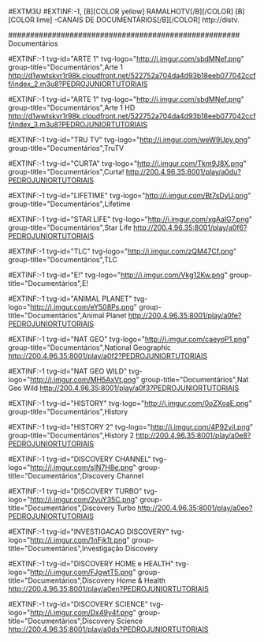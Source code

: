 

#EXTM3U
#EXTINF:-1, [B][COLOR  yellow] RAMALHOTV[/B][/COLOR]  [B][COLOR lime] -CANAIS DE  DOCUMENTÁRIOS[/B][/COLOR]
http://distv.

##################################################### Documentários

#EXTINF:-1 tvg-id="ARTE 1" tvg-logo="http://i.imgur.com/sbdMNef.png" group-title="Documentários",Arte 1
http://d1wwtskvr1r98k.cloudfront.net/522752a704da4d93b18eeb077042ccff/index_2.m3u8?PEDROJUNIORTUTORIAIS

#EXTINF:-1 tvg-id="ARTE 1" tvg-logo="http://i.imgur.com/sbdMNef.png" group-title="Documentários",Arte 1 HD
http://d1wwtskvr1r98k.cloudfront.net/522752a704da4d93b18eeb077042ccff/index_3.m3u8?PEDROJUNIORTUTORIAIS

#EXTINF:-1 tvg-id="TRU TV" tvg-logo="http://i.imgur.com/weW9Upy.png" group-title="Documentários",TruTV

#EXTINF:-1 tvg-id="CURTA" tvg-logo="http://i.imgur.com/Tkm9J8X.png" group-title="Documentários",Curta!
http://200.4.96.35:8001/play/a0du?PEDROJUNIORTUTORIAIS

#EXTINF:-1 tvg-id="LIFETIME" tvg-logo="http://i.imgur.com/Bt7sDyU.png" group-title="Documentários",Lifetime

#EXTINF:-1 tvg-id="STAR LIFE" tvg-logo="http://i.imgur.com/xgAalG7.png" group-title="Documentários",Star Life
http://200.4.96.35:8001/play/a0f6?PEDROJUNIORTUTORIAIS

#EXTINF:-1 tvg-id="TLC" tvg-logo="http://i.imgur.com/zQM47Cf.png" group-title="Documentários",TLC

#EXTINF:-1 tvg-id="E!" tvg-logo="http://i.imgur.com/Vkg12Kw.png" group-title="Documentários",E!

#EXTINF:-1 tvg-id="ANIMAL PLANET" tvg-logo="http://i.imgur.com/eY508Ps.png" group-title="Documentários",Animal Planet
http://200.4.96.35:8001/play/a0fe?PEDROJUNIORTUTORIAIS

#EXTINF:-1 tvg-id="NAT GEO" tvg-logo="http://i.imgur.com/caeyoP1.png" group-title="Documentários",National Geographic
http://200.4.96.35:8001/play/a0f2?PEDROJUNIORTUTORIAIS

#EXTINF:-1 tvg-id="NAT GEO WILD" tvg-logo="http://i.imgur.com/MH5AxVt.png" group-title="Documentários",Nat Geo Wild
http://200.4.96.35:8001/play/a0f3?PEDROJUNIORTUTORIAIS

#EXTINF:-1 tvg-id="HISTORY" tvg-logo="http://i.imgur.com/0oZXoaE.png" group-title="Documentários",History

#EXTINF:-1 tvg-id="HISTORY 2" tvg-logo="http://i.imgur.com/4P92vil.png" group-title="Documentários",History 2
http://200.4.96.35:8001/play/a0e8?PEDROJUNIORTUTORIAIS

#EXTINF:-1 tvg-id="DISCOVERY CHANNEL" tvg-logo="http://i.imgur.com/sIN7H8e.png" group-title="Documentários",Discovery Channel

#EXTINF:-1 tvg-id="DISCOVERY TURBO" tvg-logo="http://i.imgur.com/2vuY35C.png" group-title="Documentários",Discovery Turbo
http://200.4.96.35:8001/play/a0eo?PEDROJUNIORTUTORIAIS

#EXTINF:-1 tvg-id="INVESTIGACAO DISCOVERY" tvg-logo="http://i.imgur.com/1nFjk1t.png" group-title="Documentários",Investigação Discovery

#EXTINF:-1 tvg-id="DISCOVERY HOME e HEALTH" tvg-logo="http://i.imgur.com/FJgwtT5.png" group-title="Documentários",Discovery Home & Health
http://200.4.96.35:8001/play/a0en?PEDROJUNIORTUTORIAIS

#EXTINF:-1 tvg-id="DISCOVERY SCIENCE" tvg-logo="http://i.imgur.com/Dx49y4f.png" group-title="Documentários",Discovery Science
http://200.4.96.35:8001/play/a0ds?PEDROJUNIORTUTORIAIS

